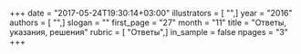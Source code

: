 +++
date = "2017-05-24T19:30:14+03:00"
illustrators = [ "",]
year = "2016"
authors = [ "",]
slogan = ""
first_page = "27"
month = "11"
title = "Ответы, указания, решения"
rubric = [ "Ответы",]
in_sample = false
npages = "3"
+++

